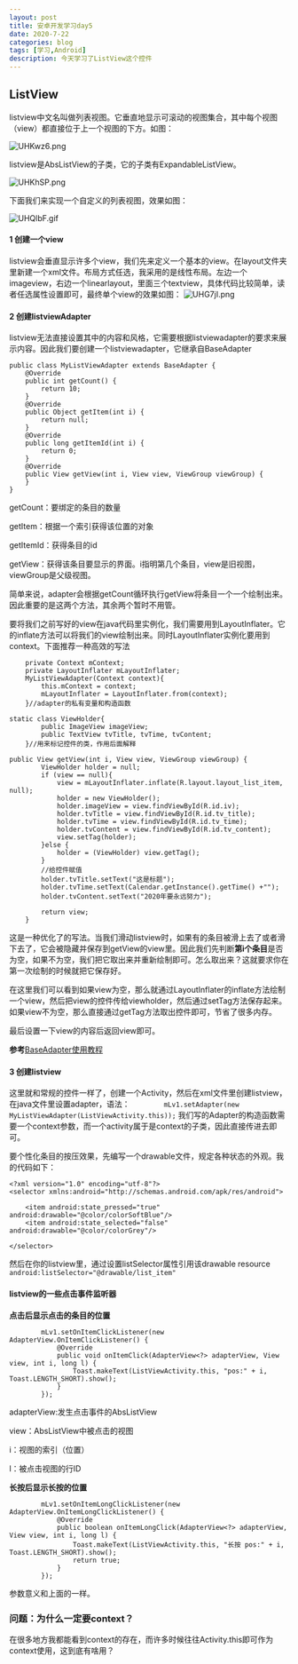```yaml
---
layout: post
title: 安卓开发学习day5
date: 2020-7-22
categories: blog
tags: [学习,Android]
description: 今天学习了ListView这个控件
---
```


## ListView

listview中文名叫做列表视图。它垂直地显示可滚动的视图集合，其中每个视图（view）都直接位于上一个视图的下方。如图：

![UHKwz6.png](https://s1.ax1x.com/2020/07/22/UHKwz6.png)

listview是AbsListView的子类，它的子类有ExpandableListView。

![UHKhSP.png](https://s1.ax1x.com/2020/07/22/UHKhSP.png)

下面我们来实现一个自定义的列表视图，效果如图：

![UHQlbF.gif](https://s1.ax1x.com/2020/07/22/UHQlbF.gif)

#### 1 创建一个view
listview会垂直显示许多个view，我们先来定义一个基本的view。在layout文件夹里新建一个xml文件。布局方式任选，我采用的是线性布局。左边一个imageview，右边一个linearlayout，里面三个textview，具体代码比较简单，读者任选属性设置即可，最终单个view的效果如图：
![UHG7jI.png](https://s1.ax1x.com/2020/07/22/UHG7jI.png)

#### 2 创建listviewAdapter
listview无法直接设置其中的内容和风格，它需要根据listviewadapter的要求来展示内容。因此我们要创建一个listviewadapter，它继承自BaseAdapter
```
public class MyListViewAdapter extends BaseAdapter {
    @Override
    public int getCount() {
        return 10;
    }
    @Override
    public Object getItem(int i) {
        return null;
    }
    @Override
    public long getItemId(int i) {
        return 0;
    }
    @Override
    public View getView(int i, View view, ViewGroup viewGroup) {
    }
}
```
getCount：要绑定的条目的数量

getItem：根据一个索引获得该位置的对象

getItemId：获得条目的id

getView：获得该条目要显示的界面。i指明第几个条目，view是旧视图，viewGroup是父级视图。

简单来说，adapter会根据getCount循环执行getView将条目一个一个绘制出来。因此重要的是这两个方法，其余两个暂时不用管。

要将我们之前写好的view在java代码里实例化，我们需要用到LayoutInflater。它的inflate方法可以将我们的view绘制出来。同时LayoutInflater实例化要用到context。下面推荐一种高效的写法
```
    private Context mContext;
    private LayoutInflater mLayoutInflater;
    MyListViewAdapter(Context context){
        this.mContext = context;
        mLayoutInflater = LayoutInflater.from(context);
    }//adapter的私有变量和构造函数
```
```
static class ViewHolder{
        public ImageView imageView;
        public TextView tvTitle, tvTime, tvContent;
    }//用来标记控件的类，作用后面解释
```
```
public View getView(int i, View view, ViewGroup viewGroup) {
        ViewHolder holder = null;
        if (view == null){
            view = mLayoutInflater.inflate(R.layout.layout_list_item, null);
            holder = new ViewHolder();
            holder.imageView = view.findViewById(R.id.iv);
            holder.tvTitle = view.findViewById(R.id.tv_title);
            holder.tvTime = view.findViewById(R.id.tv_time);
            holder.tvContent = view.findViewById(R.id.tv_content);
            view.setTag(holder);
        }else {
            holder = (ViewHolder) view.getTag();
        }
        //给控件赋值
        holder.tvTitle.setText("这是标题");
        holder.tvTime.setText(Calendar.getInstance().getTime() +"");
        holder.tvContent.setText("2020年要永远努力");

        return view;
    }
```
这是一种优化了的写法。当我们滑动listview时，如果有的条目被滑上去了或者滑下去了，它会被隐藏并保存到getView的view里。因此我们先判断**第i个条目**是否为空，如果不为空，我们把它取出来并重新绘制即可。怎么取出来？这就要求你在第一次绘制的时候就把它保存好。

在这里我们可以看到如果view为空，那么就通过LayoutInflater的inflate方法绘制一个view，然后把view的控件传给viewholder，然后通过setTag方法保存起来。如果view不为空，那么直接通过getTag方法取出控件即可，节省了很多内存。

最后设置一下view的内容后返回view即可。

**参考**[BaseAdapter使用教程](https://www.jianshu.com/p/24833a2cffd1)

#### 3 创建listview

这里就和常规的控件一样了，创建一个Activity，然后在xml文件里创建listview，在java文件里设置adapter，语法：
`        mLv1.setAdapter(new MyListViewAdapter(ListViewActivity.this));`
我们写的Adapter的构造函数需要一个context参数，而一个activity属于是context的子类，因此直接传进去即可。

要个性化条目的按压效果，先编写一个drawable文件，规定各种状态的外观。我的代码如下：
```
<?xml version="1.0" encoding="utf-8"?>
<selector xmlns:android="http://schemas.android.com/apk/res/android">

    <item android:state_pressed="true" android:drawable="@color/colorSoftBlue"/>
    <item android:state_selected="false" android:drawable="@color/colorGrey"/>

</selector>
```
然后在你的listview里，通过设置listSelector属性引用该drawable resource
`        android:listSelector="@drawable/list_item"`

#### listview的一些点击事件监听器
**点击后显示点击的条目的位置**
```
        mLv1.setOnItemClickListener(new AdapterView.OnItemClickListener() {
            @Override
            public void onItemClick(AdapterView<?> adapterView, View view, int i, long l) {
                Toast.makeText(ListViewActivity.this, "pos:" + i, Toast.LENGTH_SHORT).show();
            }
        });
```
adapterView:发生点击事件的AbsListView

view：AbsListView中被点击的视图

i：视图的索引（位置）

l：被点击视图的行ID

**长按后显示长按的位置**
```
        mLv1.setOnItemLongClickListener(new AdapterView.OnItemLongClickListener() {
            @Override
            public boolean onItemLongClick(AdapterView<?> adapterView, View view, int i, long l) {
                Toast.makeText(ListViewActivity.this, "长按 pos:" + i, Toast.LENGTH_SHORT).show();
                return true;
            }
        });
```
参数意义和上面的一样。

### 问题：为什么一定要context？
在很多地方我都能看到context的存在，而许多时候往往Activity.this即可作为context使用，这到底有啥用？
